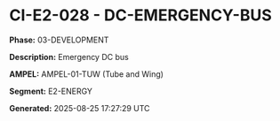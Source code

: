 # CI-E2-028 - DC-EMERGENCY-BUS

**Phase:** 03-DEVELOPMENT

**Description:** Emergency DC bus

**AMPEL:** AMPEL-01-TUW (Tube and Wing)

**Segment:** E2-ENERGY

**Generated:** 2025-08-25 17:27:29 UTC
